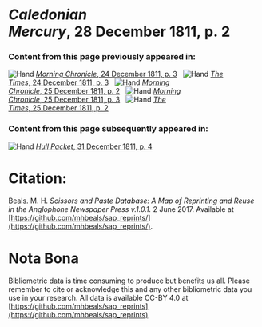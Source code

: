 # *Caledonian Mercury*, 28 December 1811, p. 2  
  
### Content from this page previously appeared in:  
![Hand](http://scissorsandpaste.net/wp-content/uploads/2017/06/smallhandpointer.png) [*Morning Chronicle*, 24 December 1811, p. 3](https://mhbeals.github.io/sap_html/Morning-Chronicle/Morning-Chronicle-24-December-1811-p-3)  
![Hand](http://scissorsandpaste.net/wp-content/uploads/2017/06/smallhandpointer.png) [*The Times*, 24 December 1811, p. 3](https://mhbeals.github.io/sap_html/The-Times/The-Times-24-December-1811-p-3)  
![Hand](http://scissorsandpaste.net/wp-content/uploads/2017/06/smallhandpointer.png) [*Morning Chronicle*, 25 December 1811, p. 2](https://mhbeals.github.io/sap_html/Morning-Chronicle/Morning-Chronicle-25-December-1811-p-2)  
![Hand](http://scissorsandpaste.net/wp-content/uploads/2017/06/smallhandpointer.png) [*Morning Chronicle*, 25 December 1811, p. 3](https://mhbeals.github.io/sap_html/Morning-Chronicle/Morning-Chronicle-25-December-1811-p-3)  
![Hand](http://scissorsandpaste.net/wp-content/uploads/2017/06/smallhandpointer.png) [*The Times*, 25 December 1811, p. 2](https://mhbeals.github.io/sap_html/The-Times/The-Times-25-December-1811-p-2)  
  
### Content from this page subsequently appeared in:  
![Hand](http://scissorsandpaste.net/wp-content/uploads/2017/06/smallhandpointer.png) [*Hull Packet*, 31 December 1811, p. 4](https://mhbeals.github.io/sap_html/Hull-Packet/Hull-Packet-31-December-1811-p-4)  


# Citation: 

Beals. M. H. *Scissors and Paste Database: A Map of Reprinting and Reuse in the Anglophone Newspaper Press v.1.0.1.* 2 June 2017. Available at [https://github.com/mhbeals/sap_reprints/](https://github.com/mhbeals/sap_reprints/). 

# Nota Bona

Bibliometric data is time consuming to produce but benefits us all. Please remember to cite or acknowledge this and any other bibliometric data you use in your research. All data is available CC-BY 4.0 at [https://github.com/mhbeals/sap_reprints](https://github.com/mhbeals/sap_reprints)
